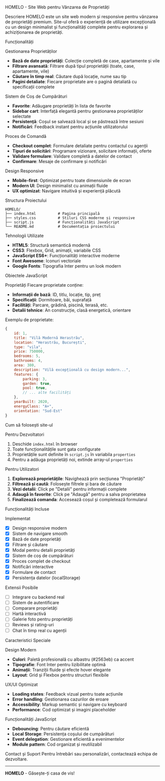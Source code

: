 HOMELO - Site Web pentru Vânzarea de Proprietăți

Descriere
HOMELO este un site web modern și responsive pentru vânzarea de proprietăți premium. Site-ul oferă o experiență de utilizare excepțională cu un design minimalist și funcționalități complete pentru explorarea și achiziționarea de proprietăți.

 Funcționalități

Gestionarea Proprietăților
- **Bază de date proprietăți**: Colecție completă de case, apartamente și vile
- **Filtrare avansată**: Filtrare după tipul proprietății (toate, case, apartamente, vile)
- **Căutare în timp real**: Căutare după locație, nume sau tip
- **Pagini detaliate**: Fiecare proprietate are o pagină detaliată cu specificații complete

Sistem de Coș de Cumpărături
- **Favorite**: Adăugare proprietăți în lista de favorite
- **Sidebar cart**: Interfață elegantă pentru gestionarea proprietăților selectate
- **Persistență**: Coșul se salvează local și se păstrează între sesiuni
- **Notificări**: Feedback instant pentru acțiunile utilizatorului

 Proces de Comandă
- **Checkout complet**: Formulare detaliate pentru contactul cu agenții
- **Tipuri de solicitări**: Programare vizionare, solicitare informații, oferte
- **Validare formulare**: Validare completă a datelor de contact
- **Confirmare**: Mesaje de confirmare și notificări

Design Responsive
- **Mobile-first**: Optimizat pentru toate dimensiunile de ecran
- **Modern UI**: Design minimalist cu animații fluide
- **UX optimizat**: Navigare intuitivă și experiență plăcută

Structura Proiectului

```
HOMELO/
├── index.html          # Pagina principală
├── styles.css          # Stiluri CSS moderne și responsive
├── script.js           # Funcționalități JavaScript
└── README.md           # Documentația proiectului
```

Tehnologii Utilizate
- **HTML5**: Structură semantică modernă
- **CSS3**: Flexbox, Grid, animații, variabile CSS
- **JavaScript ES6+**: Funcționalități interactive moderne
- **Font Awesome**: Iconuri vectoriale
- **Google Fonts**: Tipografia Inter pentru un look modern

Obiectele JavaScript

Proprietăți
Fiecare proprietate conține:
- **Informații de bază**: ID, titlu, locație, tip, preț
- **Specificații**: Dormitoare, băi, suprafață
- **Facilități**: Parcare, grădină, piscină, terasă, etc.
- **Detalii tehnice**: An construcție, clasă energetică, orientare

Exemplu de proprietate:
```javascript
{
    id: 1,
    title: "Vilă Modernă Herastrău",
    location: "Herastrău, București",
    type: "vila",
    price: 750000,
    bedrooms: 5,
    bathrooms: 4,
    area: 380,
    description: "Vilă excepțională cu design modern...",
    features: {
        parking: 3,
        garden: true,
        pool: true,
        // ... alte facilități
    },
    yearBuilt: 2020,
    energyClass: "A+",
    orientation: "Sud-Est"
}
```

Cum să folosești site-ul

Pentru Dezvoltatori
1. Deschide `index.html` în browser
2. Toate funcționalitățile sunt gata configurate
3. Proprietățile sunt definite în `script.js` în variabila `properties`
4. Pentru a adăuga proprietăți noi, extinde array-ul `properties`

Pentru Utilizatori
1. **Explorează proprietățile**: Navighează prin secțiunea "Proprietăți"
2. **Filtrează și caută**: Folosește filtrele și bara de căutare
3. **Vezi detalii**: Click pe "Detalii" pentru informații complete
4. **Adaugă în favorite**: Click pe "Adaugă" pentru a salva proprietatea
5. **Finalizează comanda**: Accesează coșul și completează formularul

Funcționalități Incluse

Implementat
- [x] Design responsive modern
- [x] Sistem de navigare smooth
- [x] Bază de date proprietăți
- [x] Filtrare și căutare
- [x] Modal pentru detalii proprietăți
- [x] Sistem de coș de cumpărături
- [x] Proces complet de checkout
- [x] Notificări interactive
- [x] Formulare de contact
- [x] Persistența datelor (localStorage)

Extensii Posibile
- [ ] Integrare cu backend real
- [ ] Sistem de autentificare
- [ ] Comparare proprietăți
- [ ] Hartă interactivă
- [ ] Galerie foto pentru proprietăți
- [ ] Reviews și rating-uri
- [ ] Chat în timp real cu agenții

Caracteristici Speciale

Design Modern
- **Culori**: Paletă profesională cu albastru (#2563eb) ca accent
- **Tipografie**: Font Inter pentru lizibilitate optimă
- **Animații**: Tranziții fluide și efecte hover elegante
- **Layout**: Grid și Flexbox pentru structuri flexibile

UX/UI Optimizat
- **Loading states**: Feedback vizual pentru toate acțiunile
- **Error handling**: Gestionarea cazurilor de eroare
- **Accessibility**: Markup semantic și navigare cu keyboard
- **Performance**: Cod optimizat și imagini placeholder

Funcționalități JavaScript
- **Debouncing**: Pentru căutare eficientă
- **Local Storage**: Persistența coșului de cumpărături
- **Event delegation**: Gestionare eficientă a evenimentelor
- **Module pattern**: Cod organizat și reutilizabil

Contact și Suport
Pentru întrebări sau personalizări, contactează echipa de dezvoltare.

---

**HOMELO** - Găsește-ți casa de vis! 
